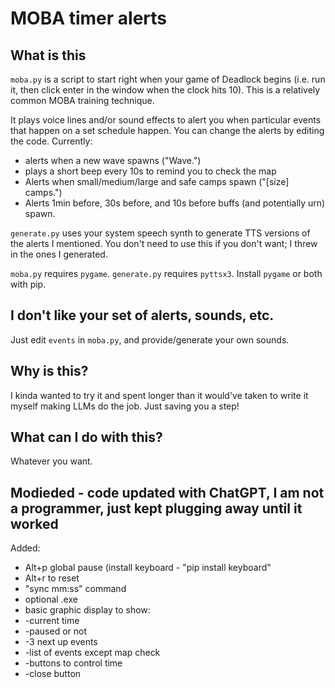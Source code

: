 # MOBA timer alerts

## What is this
`moba.py` is a script to start right when your game of Deadlock begins (i.e. run it, then click enter in the window when the clock hits 10).
This is a relatively common MOBA training technique.

It plays voice lines and/or sound effects to alert you when particular events that happen on a set schedule happen.
You can change the alerts by editing the code.
Currently:
- alerts when a new wave spawns ("Wave.")
- plays a short beep every 10s to remind you to check the map
- Alerts when small/medium/large and safe camps spawn ("[size] camps.")
- Alerts 1min before, 30s before, and 10s before buffs (and potentially urn) spawn.

`generate.py` uses your system speech synth to generate TTS versions of the alerts I mentioned.
You don't need to use this if you don't want; I threw in the ones I generated.

`moba.py` requires `pygame`. `generate.py` requires `pyttsx3`. Install `pygame` or both with pip.

## I don't like your set of alerts, sounds, etc.
Just edit `events` in `moba.py`, and provide/generate your own sounds.

## Why is this?
I kinda wanted to try it and spent longer than it would've taken to write it myself making LLMs do the job.
Just saving you a step!

## What can I do with this?
Whatever you want.


## Modieded - code updated with ChatGPT, I am not a programmer, just kept plugging away until it worked

Added:
- Alt+p global pause (install keyboard - "pip install keyboard"
- Alt+r to reset
- "sync mm:ss" command
- optional .exe
- basic graphic display to show:
- -current time
- -paused or not
- -3 next up events
- -list of events except map check
- -buttons to control time
- -close button



